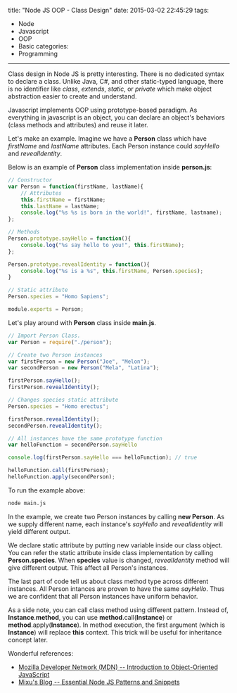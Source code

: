 title: "Node JS OOP - Class Design"
date: 2015-03-02 22:45:29
tags:
- Node
- Javascript
- OOP
- Basic
categories:
- Programming
---

Class design in Node JS is pretty interesting. There is no dedicated syntax to declare a class. Unlike Java, C#, and other static-typed language, there is no identifier like _class_, _extends_, _static_, or _private_ which make object abstraction easier to create and understand.

Javascript implements OOP using prototype-based paradigm. As everything in javascript is an object, you can declare an object's behaviors (class methods and attributes) and reuse it later.

<!-- more -->

Let's make an example. Imagine we have a __Person__ class which have _firstName_ and _lastName_ attributes. Each Person instance could _sayHello_ and _revealIdentity_.

Below is an example of __Person__ class implementation inside __person.js__:

``` javascript
// Constructor
var Person = function(firstName, lastName){
    // Attributes
    this.firstName = firstName;
    this.lastName = lastName;
    console.log("%s %s is born in the world!", firstName, lastname);
};

// Methods
Person.prototype.sayHello = function(){
    console.log("%s say hello to you!", this.firstName);
};

Person.prototype.revealIdentity = function(){
    console.log("%s is a %s", this.firstName, Person.species);
}

// Static attribute
Person.species = "Homo Sapiens";

module.exports = Person;
```

Let's play around with __Person__ class inside __main.js__.

``` javascript
// Import Person Class.
var Person = require("./person");

// Create two Person instances
var firstPerson = new Person("Joe", "Melon");
var secondPerson = new Person("Mela", "Latina");

firstPerson.sayHello();
firstPerson.revealIdentity();

// Changes species static attribute
Person.species = "Homo erectus";

firstPerson.revealIdentity();
secondPerson.revealIdentity();

// All instances have the same prototype function
var helloFunction = secondPerson.sayHello

console.log(firstPerson.sayHello === helloFunction); // true

helloFunction.call(firstPerson);
helloFunction.apply(secondPerson);
```

To run the example above:

``` bash
node main.js
```

In the example, we create two Person instances by calling __new Person__. As we supply different name, each instance's _sayHello_ and _revealIdentity_ will yield different output.

We declare static attribute by putting new variable inside our class object. You can refer the static attribute inside class implementation by calling __Person.species__. When __species__ value is changed, _revealIdentity_ method will give different output. This affect all Person's instances.

The last part of code tell us about class method type across different instances. All Person intances are proven to have the same _sayHello_. Thus we are confident that all Person instances have uniform behavior.

As a side note, you can call class method using different pattern. Instead of, __Instance__.__method__, you can use __method__.call(__Instance__) or __method__.apply(__Instance__). In method execution, the first argument (which is __Instance__) will replace __this__ context. This trick will be useful for inheritance concept later.

Wonderful references:

- [Mozilla Developer Network (MDN) -- Introduction to Object-Oriented JavaScript](https://developer.mozilla.org/en-US/docs/Web/JavaScript/Introduction_to_Object-Oriented_JavaScript#Prototype-based_programming)
- [Mixu's Blog -- Essential Node JS Patterns and Snippets](http://blog.mixu.net/2011/02/02/essential-node-js-patterns-and-snippets/)
